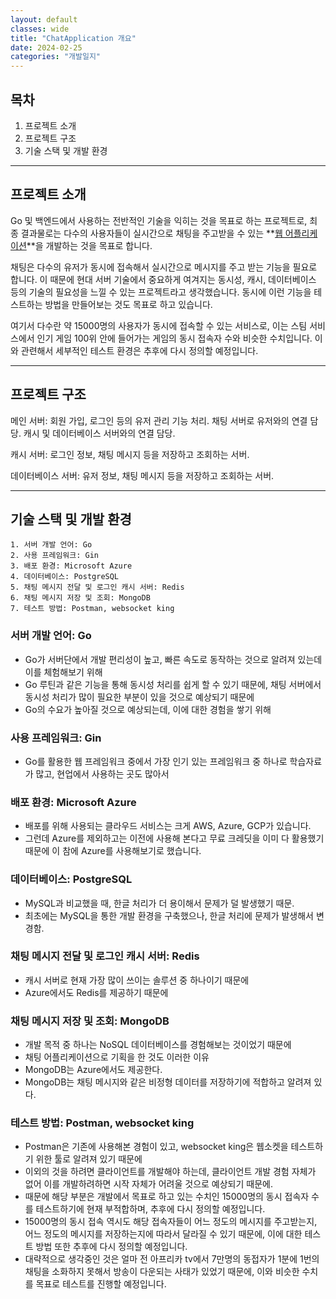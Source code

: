 ```yaml
---
layout: default
classes: wide
title: "ChatApplication 개요"
date: 2024-02-25
categories: "개발일지"
---
```


## 목차

1. 프로젝트 소개
2. 프로젝트 구조
3. 기술 스택 및 개발 환경


---


## 프로젝트 소개

Go 및 백엔드에서 사용하는 전반적인 기술을 익히는 것을 목표로 하는 프로젝트로, 최종 결과물로는 다수의 사용자들이 실시간으로 채팅을 주고받을 수 있는 **[웹 어플리케이션](https://github.com/kaestro/ChatApplication)**을 개발하는 것을 목표로 합니다.

채팅은 다수의 유저가 동시에 접속해서 실시간으로 메시지를 주고 받는 기능을 필요로 합니다. 이 때문에 현대 서버 기술에서 중요하게 여겨지는 동시성, 캐시, 데이터베이스 등의 기술의 필요성을 느낄 수 있는 프로젝트라고 생각했습니다. 동시에 이런 기능을 테스트하는 방법을 만들어보는 것도 목표로 하고 있습니다.

여기서 다수란 약 15000명의 사용자가 동시에 접속할 수 있는 서비스로, 이는 스팀 서비스에서 인기 게임 100위 안에 들어가는 게임의 동시 접속자 수와 비슷한 수치입니다. 이와 관련해서 세부적인 테스트 환경은 추후에 다시 정의할 예정입니다.


---


## 프로젝트 구조


메인 서버: 회원 가입, 로그인 등의 유저 관리 기능 처리. 채팅 서버로 유저와의 연결 담당. 캐시 및 데이터베이스 서버와의 연결 담당.

캐시 서버: 로그인 정보, 채팅 메시지 등을 저장하고 조회하는 서버.

데이터베이스 서버: 유저 정보, 채팅 메시지 등을 저장하고 조회하는 서버.


---


## 기술 스택 및 개발 환경

```
1. 서버 개발 언어: Go
2. 사용 프레임워크: Gin
3. 배포 환경: Microsoft Azure
4. 데이터베이스: PostgreSQL
5. 채팅 메시지 전달 및 로그인 캐시 서버: Redis
6. 채팅 메시지 저장 및 조회: MongoDB
7. 테스트 방법: Postman, websocket king
```


### 서버 개발 언어: Go


* Go가 서버단에서 개발 편리성이 높고, 빠른 속도로 동작하는 것으로 알려져 있는데 이를 체험해보기 위해
* Go 루틴과 같은 기능을 통해 동시성 처리를 쉽게 할 수 있기 때문에, 채팅 서버에서 동시성 처리가 많이 필요한 부분이 있을 것으로 예상되기 때문에
* Go의 수요가 높아질 것으로 예상되는데, 이에 대한 경험을 쌓기 위해


### 사용 프레임워크: Gin


* Go를 활용한 웹 프레임워크 중에서 가장 인기 있는 프레임워크 중 하나로 학습자료가 많고, 현업에서 사용하는 곳도 많아서


### 배포 환경: Microsoft Azure


* 배포를 위해 사용되는 클라우드 서비스는 크게 AWS, Azure, GCP가 있습니다.
* 그런데 Azure를 제외하고는 이전에 사용해 본다고 무료 크레딧을 이미 다 활용했기 때문에 이 참에 Azure를 사용해보기로 했습니다.


### 데이터베이스: PostgreSQL


* MySQL과 비교했을 때, 한글 처리가 더 용이해서 문제가 덜 발생했기 때문.
* 최초에는 MySQL을 통한 개발 환경을 구축했으나, 한글 처리에 문제가 발생해서 변경함.


### 채팅 메시지 전달 및 로그인 캐시 서버: Redis


* 캐시 서버로 현재 가장 많이 쓰이는 솔루션 중 하나이기 때문에
* Azure에서도 Redis를 제공하기 때문에


### 채팅 메시지 저장 및 조회: MongoDB


* 개발 목적 중 하나는 NoSQL 데이터베이스를 경험해보는 것이었기 때문에
* 채팅 어플리케이션으로 기획을 한 것도 이러한 이유
* MongoDB는 Azure에서도 제공한다.
* MongoDB는 채팅 메시지와 같은 비정형 데이터를 저장하기에 적합하고 알려져 있다.


### 테스트 방법: Postman, websocket king


* Postman은 기존에 사용해본 경험이 있고, websocket king은 웹소켓을 테스트하기 위한 툴로 알려져 있기 때문에
* 이외의 것을 하려면 클라이언트를 개발해야 하는데, 클라이언트 개발 경험 자체가 없어 이를 개발하려하면 시작 자체가 어려울 것으로 예상되기 때문에.
* 때문에 해당 부분은 개발에서 목표로 하고 있는 수치인 15000명의 동시 접속자 수를 테스트하기에 현재 부적합하며, 추후에 다시 정의할 예정입니다.
* 15000명의 동시 접속 역시도 해당 접속자들이 어느 정도의 메시지를 주고받는지, 어느 정도의 메시지를 저장하는지에 따라서 달라질 수 있기 때문에, 이에 대한 테스트 방법 또한 추후에 다시 정의할 예정입니다.
* 대략적으로 생각중인 것은 얼마 전 아프리카 tv에서 7만명의 동접자가 1분에 1번의 채팅을 소화하지 못해서 방송이 다운되는 사태가 있었기 때문에, 이와 비슷한 수치를 목표로 테스트를 진행할 예정입니다.

